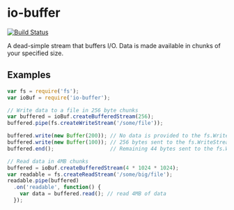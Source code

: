 # io-buffer

[![Build Status](https://travis-ci.org/rclark/io-buffer.svg?branch=master)](https://travis-ci.org/rclark/io-buffer)

A dead-simple stream that buffers I/O. Data is made available in chunks of your specified size.

## Examples
```javascript
var fs = require('fs');
var ioBuf = require('io-buffer');

// Write data to a file in 256 byte chunks
var buffered = ioBuf.createBufferedStream(256);
buffered.pipe(fs.createWriteStream('/some/file'));

buffered.write(new Buffer(200)); // No data is provided to the fs.WriteStream
buffered.write(new Buffer(100)); // 256 bytes sent to the fs.WriteStream
buffered.end();                  // Remaining 44 bytes sent to the fs.WriteStream

// Read data in 4MB chunks
buffered = ioBuf.createBufferedStream(4 * 1024 * 1024);
var readable = fs.createReadStream('/some/big/file');
readable.pipe(buffered)
  .on('readable', function() {
    var data = buffered.read(); // read 4MB of data
  });
```
